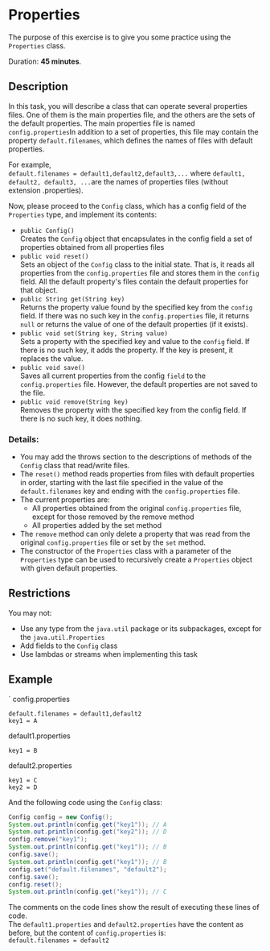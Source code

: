 # Properties

The purpose of this exercise is to give you some practice using the `Properties` class.

Duration: **45 minutes**.


## Description

In this task, you will describe a class that can operate several properties files. One of them is the main properties file, and the others are the sets of the default properties.
The main properties file is named  `config.properties`In addition to a set of properties, this file may contain the property `default.filenames`, which defines the names of files with default properties.  

For example,  
`default.filenames = default1,default2,default3,...`
where `default1, default2, default3, ...`are the names of properties files (without extension .properties).    

Now, please proceed to the `Config` class, which has a config field of the  `Properties` type, and implement its contents:   
* `public Config()`  
   Creates the `Config` object that encapsulates in the config field a set of properties obtained from all properties files  
* `public void reset()`  
  Sets an object of the `Config` class to the initial state. That is, it reads all properties from the `config.properties` file and stores them in the `config` field. All the default property's files contain the default properties for that object.  
* `public String get(String key)`  
   Returns the property value found by the specified key from the `config` field. If there was no such key in the `config.properties` file, it returns `null` or returns the value of one of the default properties (if it exists).   
* `public void set(String key, String value)`  
   Sets a property with the specified key and value to the `config` field. If there is no such key, it adds the property. If the key is present, it replaces the value.
* `public void save()`  
  Saves all current properties from the config `field` to the `config.properties` file. However, the default properties are not saved to the file.  
* `public void remove(String key)`  
  Removes the property with the specified key from the config field. If there is no such key, it does nothing.   


### Details:
*	You may add the throws section to the descriptions of methods of the `Config` class that read/write files.  
*	The `reset()` method reads properties from files with default properties in order, starting with the last file specified in the value of the `default.filenames` key and ending with the `config.properties` file.  
*	The current properties are:
    - All properties obtained from the original `config.properties` file, except for those removed by the remove method  
    - All properties added by the set method  
*	The `remove` method can only delete a property that was read from the original `config.properties` file or set by the `set` method.  
*  The constructor of the `Properties` class with a parameter of the `Properties` type can be used to recursively create a `Properties` object with given default properties.  



## Restrictions
You may not:  
* Use any type from the `java.util` package or its subpackages, except for the `java.util.Properties`  
* Add fields to the `Config` class  
* Use lambdas or streams when implementing this task  


## Example
`
config.properties
```
default.filenames = default1,default2
key1 = A
```
default1.properties
```
key1 = B
```
default2.properties
```
key1 = C
key2 = D
```
And the following code using the `Config` class:  
```java
Config config = new Config();
System.out.println(config.get("key1")); // A
System.out.println(config.get("key2")); // D
config.remove("key1");
System.out.println(config.get("key1")); // B
config.save();
System.out.println(config.get("key1")); // B
config.set("default.filenames", "default2");
config.save();
config.reset();
System.out.println(config.get("key1")); // C
```
The comments on the code lines show the result of executing these lines of code.  
The `default1.properties` and `default2.properties` have the content as before, but the content of `config.properties` is:  
`default.filenames = default2`


